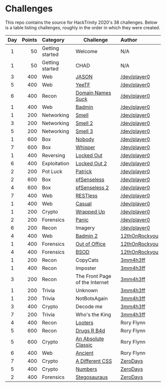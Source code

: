 # Challenges
This repo contains the source for HackTrinity 2020's 38 challenges.
Below is a table listing challenges, roughly in the order in which
they were created.

| Day | Points | Category | Challenge | Author |
|:---:| ------:|:-------- | --------- | :----- |
1 | 50 | Getting started | Welcome | N/A
1 | 50 | Getting started | CHAD | N/A
3 | 400 | Web | [JASON](web/jason) | [/dev/player0][dev]
5 | 400 | Web | [YeeTF](web/yeetf) | [/dev/player0][dev]
6 | 400 | Recon | [Domain Names Suck](recon/domain-names-suck) | [/dev/player0][dev]
1 | 400 | Web | [Badmin](web/badmin_1) | [/dev/player0][dev]
1 | 200 | Networking | [Smell](networking/smell_1) | [/dev/player0][dev]
3 | 200 | Networking | [Smell 2](networking/smell_2) | [/dev/player0][dev]
5 | 200 | Networking | [Smell 3](networking/smell_3) | [/dev/player0][dev]
1 | 600 | Box | [Nobody](box/nobody) | [/dev/player0][dev]
7 | 600 | Box | [Whisper](box/whisper) | [/dev/player0][dev]
1 | 400 | Reversing | [Locked Out](reversing/locked_out) | [/dev/player0][dev]
6 | 400 | Exploitation | [Locked Out 2](exploit/locked_out_2) | [/dev/player0][dev]
2 | 200 | Pot Luck | [Patrick](potluck/patrick) | [/dev/player0][dev]
2 | 600 | Box | [pfSenseless](box/pf_senseless) | [/dev/player0][dev]
4 | 600 | Box | [pfSenseless 2](box/pf_senseless) | [/dev/player0][dev]
7 | 400 | Web | [RESTless](web/restless) | [/dev/player0][dev]
1 | 400 | Web | [Casual](web/casual) | [/dev/player0][dev]
1 | 200 | Crypto | [Wrapped Up](crypto/wrapped_up) | [/dev/player0][dev]
2 | 200 | Forensics | [Panic](forensics/panic) | [/dev/player0][dev]
6 | 200 | Recon | Imagery | [/dev/player0][dev]
4 | 400 | Web | [Badmin 2](web/badmin_2) | [12thOnRockyou][rockyou]
1 | 400 | Forensics | [Out of Office](forensics/out_of_office) | [12thOnRockyou][rockyou]
4 | 400 | Forensics | [BSOD](forensics/bsod) | [12thOnRockyou][rockyou]
1 | 200 | Recon | CopyCats | [3mm4h3ff][emma]
1 | 400 | Recon | Imposter | [3mm4h3ff][emma]
3 | 200 | Recon | The Front Page of the Internet | [3mm4h3ff][emma]
1 | 200 | Trivia | Unknown | [3mm4h3ff][emma]
1 | 200 | Trivia | NotBotsAgain | [3mm4h3ff][emma]
3 | 400 | Crypto | Decode me | [3mm4h3ff][emma]
7 | 200 | Trivia | Who's the King | [3mm4h3ff][emma]
4 | 400 | Recon | [Looters](recon/looters) | Rory Flynn
5 | 600 | Recon | [Drugs R B4d](recon/drugs_r_b4d) | Rory Flynn
5 | 600 | Crypto | [An Absolute Classic](crypto/absolute_classic) | Rory Flynn
6 | 400 | Web | [Ancient](web/ancient) | Rory Flynn
7 | 400 | Crypto | [A Different CSS](crypto/another_css) | [ZeroDays][zd]
5 | 400 | Crypto | [Numbers](crypto/numbers) | [ZeroDays][zd]
2 | 400 | Forensics | [Stegosauraus](forensics/stegosaurus) | [ZeroDays][zd]


[dev]: https://github.com/devplayer0
[emma]: https://twitter.com/3mm4h3ff
[rockyou]: https://twitter.com/12thOnRockyou
[zd]: https://zerodays.ie
